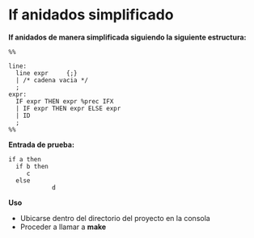 # If anidados simplificado

<b>If anidados de manera simplificada siguiendo la siguiente estructura:</b>

    %%

    line:
      line expr 	{;}
      | /* cadena vacia */
      ;
    expr:
      IF expr THEN expr %prec IFX
      | IF expr THEN expr ELSE expr
      | ID
      ;
    %%
<b>Entrada de prueba:</b> 


	if a then
	  if b then
	     c
	  else
                d

<b>Uso</b>
* Ubicarse dentro del directorio del proyecto en la consola
* Proceder a llamar a <b>make</b>
